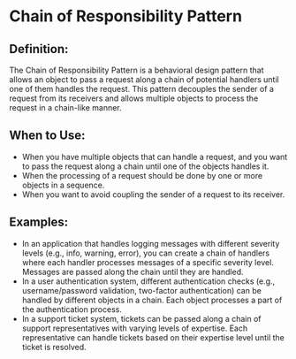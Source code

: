 # Chain of Responsibility Pattern

## Definition:
The Chain of Responsibility Pattern is a behavioral design pattern that allows an object to pass a request along a chain of potential handlers until one of them handles the request. This pattern decouples the sender of a request from its receivers and allows multiple objects to process the request in a chain-like manner.

## When to Use:
- When you have multiple objects that can handle a request, and you want to pass the request along a chain until one of the objects handles it.
- When the processing of a request should be done by one or more objects in a sequence.
- When you want to avoid coupling the sender of a request to its receiver.

## Examples:
- In an application that handles logging messages with different severity levels (e.g., info, warning, error), you can create a chain of handlers where each handler processes messages of a specific severity level. Messages are passed along the chain until they are handled.
- In a user authentication system, different authentication checks (e.g., username/password validation, two-factor authentication) can be handled by different objects in a chain. Each object processes a part of the authentication process.
- In a support ticket system, tickets can be passed along a chain of support representatives with varying levels of expertise. Each representative can handle tickets based on their expertise level until the ticket is resolved.
